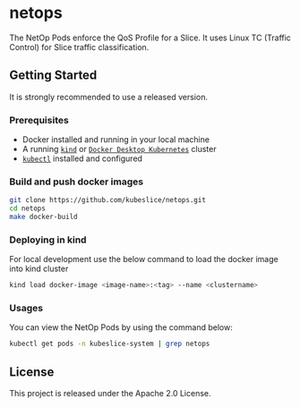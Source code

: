 # netops

The NetOp Pods enforce the QoS Profile for a Slice. It uses Linux TC (Traffic Control) for Slice traffic classification.

## Getting Started

It is strongly recommended to use a released version.

### Prerequisites

* Docker installed and running in your local machine
* A running [`kind`](https://kind.sigs.k8s.io/) or [`Docker Desktop Kubernetes`](https://docs.docker.com/desktop/kubernetes/)
  cluster 
* [`kubectl`](https://kubernetes.io/docs/tasks/tools/) installed and configured

### Build and push docker images

```bash
git clone https://github.com/kubeslice/netops.git
cd netops
make docker-build
```

### Deploying in kind
For local development use the below command to load the docker image into kind cluster

```bash
kind load docker-image <image-name>:<tag> --name <clustername>
```

### Usages
You can view the NetOp Pods by using the command below:

```bash
kubectl get pods -n kubeslice-system | grep netops
```

## License
This project is released under the Apache 2.0 License.
